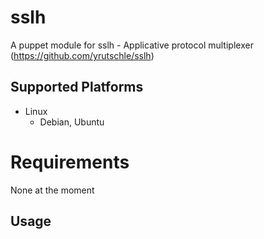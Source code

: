 # sslh

A puppet module for sslh - Applicative protocol multiplexer (https://github.com/yrutschle/sslh)

## Supported Platforms

* Linux
	* Debian, Ubuntu

# Requirements

None at the moment

## Usage 

